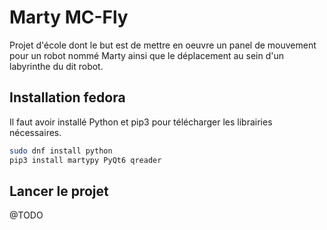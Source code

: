 # Marty MC-Fly

Projet d'école dont le but est de mettre en oeuvre un panel de mouvement pour un robot nommé Marty ainsi que le déplacement au sein d'un labyrinthe du dit robot.

## Installation fedora

Il faut avoir installé Python et pip3 pour télécharger les librairies nécessaires.

```sh
sudo dnf install python
pip3 install martypy PyQt6 qreader
```

## Lancer le projet

@TODO